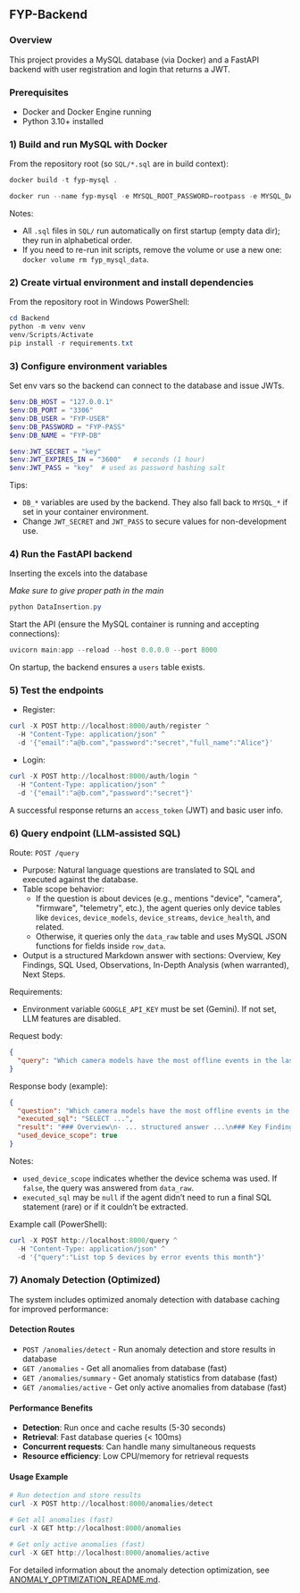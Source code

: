## FYP-Backend

### Overview

This project provides a MySQL database (via Docker) and a FastAPI backend with user registration and login that returns a JWT.

### Prerequisites

- Docker and Docker Engine running
- Python 3.10+ installed

### 1) Build and run MySQL with Docker

From the repository root (so `SQL/*.sql` are in build context):

```powershell
docker build -t fyp-mysql .
```

```powershell
docker run --name fyp-mysql -e MYSQL_ROOT_PASSWORD=rootpass -e MYSQL_DATABASE=FYP-DB -e MYSQL_USER=FYP-USER -e MYSQL_PASSWORD=FYP-PASS -p 3306:3306 -v fyp_mysql_data:/var/lib/mysql fyp-mysql
```

Notes:

- All `.sql` files in `SQL/` run automatically on first startup (empty data dir); they run in alphabetical order.
- If you need to re-run init scripts, remove the volume or use a new one: `docker volume rm fyp_mysql_data`.

### 2) Create virtual environment and install dependencies

From the repository root in Windows PowerShell:

```powershell
cd Backend
python -m venv venv
venv/Scripts/Activate
pip install -r requirements.txt
```

### 3) Configure environment variables

Set env vars so the backend can connect to the database and issue JWTs.

```powershell
$env:DB_HOST = "127.0.0.1"
$env:DB_PORT = "3306"
$env:DB_USER = "FYP-USER"
$env:DB_PASSWORD = "FYP-PASS"
$env:DB_NAME = "FYP-DB"

$env:JWT_SECRET = "key"
$env:JWT_EXPIRES_IN = "3600"   # seconds (1 hour)
$env:JWT_PASS = "key"  # used as password hashing salt
```

Tips:

- `DB_*` variables are used by the backend. They also fall back to `MYSQL_*` if set in your container environment.
- Change `JWT_SECRET` and `JWT_PASS` to secure values for non-development use.

### 4) Run the FastAPI backend

Inserting the excels into the database

_Make sure to give proper path in the main_

```powershell
python DataInsertion.py
```

Start the API (ensure the MySQL container is running and accepting connections):

```powershell
uvicorn main:app --reload --host 0.0.0.0 --port 8000
```

On startup, the backend ensures a `users` table exists.

### 5) Test the endpoints

- Register:

```powershell
curl -X POST http://localhost:8000/auth/register ^
  -H "Content-Type: application/json" ^
  -d '{"email":"a@b.com","password":"secret","full_name":"Alice"}'
```

- Login:

```powershell
curl -X POST http://localhost:8000/auth/login ^
  -H "Content-Type: application/json" ^
  -d '{"email":"a@b.com","password":"secret"}'
```

A successful response returns an `access_token` (JWT) and basic user info.

### 6) Query endpoint (LLM-assisted SQL)

Route: `POST /query`

- Purpose: Natural language questions are translated to SQL and executed against the database.
- Table scope behavior:
  - If the question is about devices (e.g., mentions "device", "camera", "firmware", "telemetry", etc.), the agent queries only device tables like `devices`, `device_models`, `device_streams`, `device_health`, and related.
  - Otherwise, it queries only the `data_raw` table and uses MySQL JSON functions for fields inside `row_data`.
- Output is a structured Markdown answer with sections: Overview, Key Findings, SQL Used, Observations, In-Depth Analysis (when warranted), Next Steps.

Requirements:

- Environment variable `GOOGLE_API_KEY` must be set (Gemini). If not set, LLM features are disabled.

Request body:

```json
{
  "query": "Which camera models have the most offline events in the last 7 days?"
}
```

Response body (example):

````json
{
  "question": "Which camera models have the most offline events in the last 7 days?",
  "executed_sql": "SELECT ...",
  "result": "### Overview\n- ... structured answer ...\n### Key Findings\n- ...\n### SQL Used\n```sql\nSELECT ...\n```\n### Observations\n- ...\n### In-Depth Analysis (when requested or warranted)\n- ...\n### Next Steps\n- ...",
  "used_device_scope": true
}
````

Notes:

- `used_device_scope` indicates whether the device schema was used. If `false`, the query was answered from `data_raw`.
- `executed_sql` may be `null` if the agent didn’t need to run a final SQL statement (rare) or if it couldn’t be extracted.

Example call (PowerShell):

```powershell
curl -X POST http://localhost:8000/query ^
  -H "Content-Type: application/json" ^
  -d '{"query":"List top 5 devices by error events this month"}'
```

### 7) Anomaly Detection (Optimized)

The system includes optimized anomaly detection with database caching for improved performance:

#### Detection Routes

- `POST /anomalies/detect` - Run anomaly detection and store results in database
- `GET /anomalies` - Get all anomalies from database (fast)
- `GET /anomalies/summary` - Get anomaly statistics from database (fast)
- `GET /anomalies/active` - Get only active anomalies from database (fast)

#### Performance Benefits

- **Detection**: Run once and cache results (5-30 seconds)
- **Retrieval**: Fast database queries (< 100ms)
- **Concurrent requests**: Can handle many simultaneous requests
- **Resource efficiency**: Low CPU/memory for retrieval requests

#### Usage Example

```powershell
# Run detection and store results
curl -X POST http://localhost:8000/anomalies/detect

# Get all anomalies (fast)
curl -X GET http://localhost:8000/anomalies

# Get only active anomalies (fast)
curl -X GET http://localhost:8000/anomalies/active
```

For detailed information about the anomaly detection optimization, see [ANOMALY_OPTIMIZATION_README.md](ANOMALY_OPTIMIZATION_README.md).

